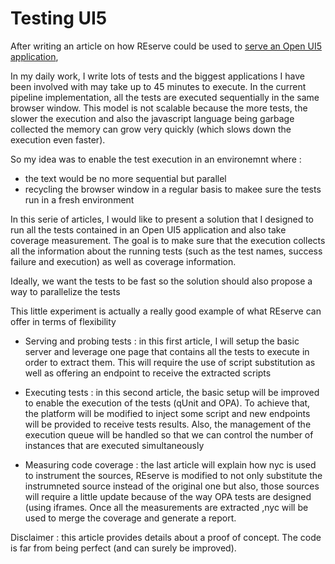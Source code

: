 # Testing UI5

After writing an article on how REserve could be used to [serve an Open UI5 application](../openui5.md), 

In my daily work, I write lots of tests and the biggest applications I have been involved with may take up to 45 minutes to execute.
In the current pipeline implementation, all the tests are executed sequentially in the same browser window. This model is not scalable because the more tests, the slower the execution and also the javascript language being garbage collected the memory can grow very quickly (which  slows down the execution even faster).

So my idea was to enable the test execution in an environemnt where :
- the text would be no more sequential but parallel
- recycling the browser window in a regular basis to makee sure the tests run in a fresh environment

In this serie of articles, I would like to present a solution that I designed to run all the tests contained in an Open UI5 application and also take coverage measurement.
The goal is to make sure that the execution collects all the information about the running tests (such as the test names, success failure and execution) as well as coverage information.

Ideally, we want the tests to be fast so the solution should also propose a way to parallelize the tests

This little experiment is actually a really good example of what REserve can offer in terms of flexibility


* Serving and probing tests : in this first article, I will setup the basic server and leverage one page that contains all the tests to execute in order to extract them. This will require the use of script substitution as well as offering an endpoint to receive the extracted scripts

* Executing tests : in this second article, the basic setup will be improved to enable the execution of the tests (qUnit and OPA). To achieve that, the platform will be modified to inject some script and new endpoints will be provided to receive tests results. Also,  the management of the execution queue will be handled so that we can control the number of instances that are executed simultaneously

* Measuring code coverage : the last article will explain how nyc is used to instrument the sources, REserve is modified to not only substitute the instrumneted source instead of the original one but also, those sources will require a little update because of the way OPA tests are designed (using iframes. Once all the measurements are extracted ,nyc will be used to merge the coverage and generate a report.

Disclaimer : this article provides details about a proof of concept. The code is far from being perfect (and can surely be improved).